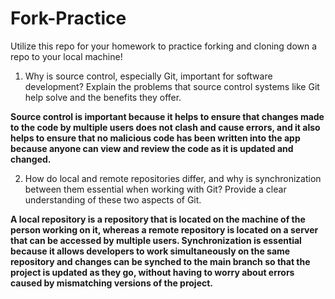 # Fork-Practice
Utilize this repo for your homework to practice forking and cloning down a repo to your local machine!


1. Why is source control, especially Git, important for software development? Explain the problems that source control systems like Git help solve and the benefits they offer.

**Source control is important because it helps to ensure that changes made to the code by multiple users does not clash and cause errors, and it also helps to ensure that no malicious code has been written into the app because anyone can view and review the code as it is updated and changed.**

2. How do local and remote repositories differ, and why is synchronization between them essential when working with Git? Provide a clear understanding of these two aspects of Git.

**A local repository is a repository that is located on the machine of the person working on it, whereas a remote repository is located on a server that can be accessed by multiple users. Synchronization is essential because it allows developers to work simultaneously on the same repository and changes can be synched to the main branch so that the project is updated as they go, without having to worry about errors caused by mismatching versions of the project.**